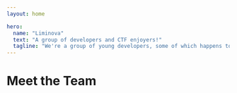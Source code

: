 ```yaml
---
layout: home

hero:
  name: "Liminova"
  text: "A group of developers and CTF enjoyers!"
  tagline: "We're a group of young developers, some of which happens to be interested in learning and playing Capture the Flag."
---
```


<script setup>
import { VPTeamMembers } from "vitepress/theme";
import osu from ".vitepress/build-assets/osu.svg?raw";

const members = [
    {
        avatar: "https://avatars.githubusercontent.com/u/52886388?v=4",
        name: "Rylie",
        title: "resident troller, founder of CTF division",
        links: [
            { icon: "github", link: "https://github.com/j1nxie" },
            { icon: "twitter", link: "https://x.com/_lumi9" },
            {
                icon: { svg: osu },
                link: "https://osu.ppy.sh/u/14585583",
            },
        ],
    },
    {
        avatar: "https://avatars.githubusercontent.com/u/107946882?v=4",
        name: "Peachy",
        links: [
            { icon: "github", link: "https://github.com/Peachy72" },
        ],
    },
    {
        avatar: "https://avatars.githubusercontent.com/u/20481024?v=4",
        name: "Delnegend",
        links: [
            { icon: "github", link: "https://github.com/Delnegend" },
        ],
    },
    {
        avatar: "https://avatars.githubusercontent.com/u/92161394?v=4",
        name: "Ellimac",
        links: [
            { icon: "github", link: "https://github.com/EllimacH" },
        ],
    },
    {
        avatar: "https://avatars.githubusercontent.com/u/101856461?v=4",
        name: "Maxim",
        links: [
            { icon: "github", link: "https://github.com/GHCMaxim" },
        ],
    },
    {
        avatar: "https://avatars.githubusercontent.com/u/44142531?v=4",
        name: "NamSPro",
        links: [
            { icon: "github", link: "https://github.com/NamSPro" },
            {
                icon: { svg: osu },
                link: "https://osu.ppy.sh/u/11387006",
            },
        ],
    },
    {
        avatar: "https://avatars.githubusercontent.com/u/92439990?v=4",
        name: "beerpsi",
        links: [
            { icon: "github", link: "https://github.com/beer-psi" },
        ],
    },
    {
        avatar: "/sorako.jpg",
        name: "Sorako",
        title: "happy to be here",
        links: [],
    },
]
</script>

<h1>Meet the Team</h1>

<VPTeamMembers size="medium" :members="members" />
